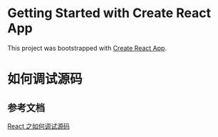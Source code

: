 # Getting Started with Create React App

This project was bootstrapped with [Create React App](https://github.com/facebook/create-react-app).

# 如何调试源码

## 参考文档
[React 之如何调试源码](https://juejin.cn/post/7168821587251036167#heading-10)
